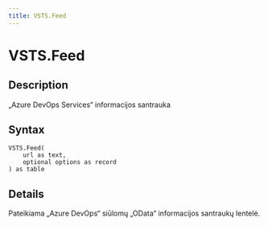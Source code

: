 ```yaml
---
title: VSTS.Feed
---
```


# VSTS.Feed


## Description

„Azure DevOps Services“ informacijos santrauka


## Syntax

```powerquery
VSTS.Feed(
    url as text,
    optional options as record
) as table
```


## Details

Pateikiama „Azure DevOps“ siūlomų „OData“ informacijos santraukų lentelė.


